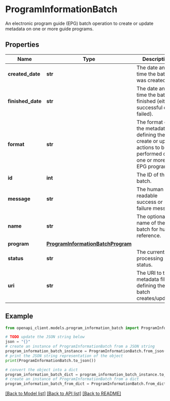 # ProgramInformationBatch

An electronic program guide (EPG) batch operation to create or update metadata on one or more guide programs.

## Properties

Name | Type | Description | Notes
------------ | ------------- | ------------- | -------------
**created_date** | **str** | The date and time the batch was created. | 
**finished_date** | **str** | The date and time the batch finished (either successful or failed). | [optional] 
**format** | **str** | The format of the metadata file defining the create or update actions to be performed on one or more EPG programs. | 
**id** | **int** | The ID of the batch. | 
**message** | **str** | The human readable success or failure message. | [optional] 
**name** | **str** | The optional name of the batch for human reference. | [optional] 
**program** | [**ProgramInformationBatchProgram**](ProgramInformationBatchProgram.md) |  | [optional] 
**status** | **str** | The current processing status. | 
**uri** | **str** | The URI to the metadata file defining the batch creates/updates. | [optional] 

## Example

```python
from openapi_client.models.program_information_batch import ProgramInformationBatch

# TODO update the JSON string below
json = "{}"
# create an instance of ProgramInformationBatch from a JSON string
program_information_batch_instance = ProgramInformationBatch.from_json(json)
# print the JSON string representation of the object
print(ProgramInformationBatch.to_json())

# convert the object into a dict
program_information_batch_dict = program_information_batch_instance.to_dict()
# create an instance of ProgramInformationBatch from a dict
program_information_batch_from_dict = ProgramInformationBatch.from_dict(program_information_batch_dict)
```
[[Back to Model list]](../README.md#documentation-for-models) [[Back to API list]](../README.md#documentation-for-api-endpoints) [[Back to README]](../README.md)


